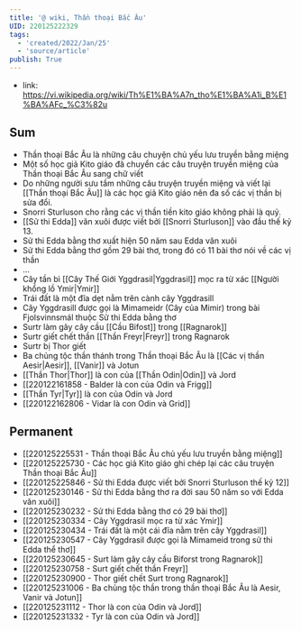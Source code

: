 ```yaml
---
title: '@ wiki, Thần thoại Bắc Âu'
UID: 220125222329
tags:
  - 'created/2022/Jan/25'
  - 'source/article'
publish: True
---
```

- link: https://vi.wikipedia.org/wiki/Th%E1%BA%A7n_tho%E1%BA%A1i_B%E1%BA%AFc_%C3%82u

## Sum
- Thần thoại Bắc Âu là những câu chuyện chủ yếu lưu truyền bằng miệng
- Một số học giả Kito giáo đã chuyển các câu truyện truyền miệng của Thần thoại Bắc Âu sang chữ viết
- Do những người sưu tầm những câu truyện truyền miệng và viết lại [[Thần thoại Bắc Âu]] là các học giả Kito giáo nên đa số các vị thần bị sửa đổi.
- Snorri Sturluson cho rằng các vị thần tiền kito giáo không phải là quỷ.
- [[Sử thi Edda]] văn xuôi được viết bởi [[Snorri Sturluson]] vào đầu thế kỷ 13.
- Sử thi Edda bằng thơ xuất hiện 50 năm sau Edda văn xuôi
- Sử thi Edda bằng thơ gồm 29 bài thơ, trong đó có 11 bài thơ nói về các vị thần
- ...
- Cây tần bì [[Cây Thế Giới Yggdrasil|Yggdrasil]] mọc ra từ xác [[Người khổng lồ Ymir|Ymir]]
- Trái đất là một đĩa dẹt nằm trên cành cây Yggdrasill
- Cây Yggdrasill được gọi là Mimameidr (Cây của Mimir) trong bài Fjolsvinnsmál thuộc Sử thi Edda bằng thơ
- Surtr làm gãy cây cầu [[Cầu Bifost]] trong [[Ragnarok]]
- Surtr giết chết thần [[Thần Freyr|Freyr]] trong Ragnarok
- Surtr bị Thor giết
- Ba chủng tộc thần thánh trong Thần thoại Bắc Âu là [[Các vị thần Aesir|Aesir]], [[Vanir]] và Jotun
- [[Thần Thor|Thor]] là con của [[Thần Odin|Odin]] và Jord
- [[220122161858 - Balder là con của Odin và Frigg]]
- [[Thần Tyr|Tyr]] là con của Odin và Jord
- [[220122162806 - Vidar là con Odin và Grid]]

## Permanent
- [[220125225531 - Thần thoại Bắc Âu chủ yếu lưu truyền bằng miệng]]
- [[220125225730 - Các học giả Kito giáo ghi chép lại các câu truyện Thần thoại Bắc Âu]]
- [[220125225846 - Sử thi Edda được viết bởi Snorri Sturluson thế kỷ 12]]
- [[220125230146 - Sử thi Edda bằng thơ ra đời sau 50 năm so với Edda văn xuôi]]
- [[220125230232 - Sử thi Edda bằng thơ có 29 bài thơ]]
- [[220125230334 - Cây Yggdrasil mọc ra từ xác Ymir]]
- [[220125230434 - Trái đất là một cái đĩa nằm trên cây Yggdrasil]]
- [[220125230547 - Cây Yggdrasil được gọi là Mimameid trong sử thi Edda thể thơ]]
- [[220125230645 - Surt làm gãy cây cầu Biforst trong Ragnarok]]
- [[220125230758 - Surt giết chết thần Freyr]]
- [[220125230900 - Thor giết chết Surt trong Ragnarok]]
- [[220125231006 - Ba chủng tộc thần trong thần thoại Bắc Âu là Aesir, Vanir và Jotun]]
- [[220125231112 - Thor là con của Odin và Jord]]
- [[220125231332 - Tyr là con của Odin và Jord]]



